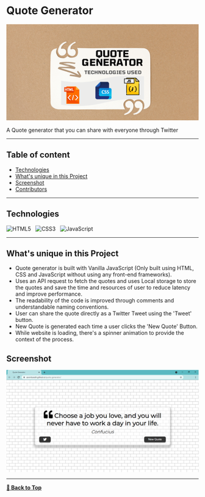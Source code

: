 # Quote Generator

<p>
<img src="assets/Quote Generator Cover Design.png" alt="Quote Generator Cover Design" />
</p>

A Quote generator that you can share with everyone through Twitter

---

## Table of content

- [Technologies](#Technologies)
- [What's unique in this Project](#whats-unique-in-this-project)
- [Screenshot](#screenshot)
- [Contributors](#Contributors)

---

## Technologies

![HTML5](https://img.shields.io/badge/HTML5-E34F26?style=for-the-badge&logo=html5&logoColor=white)
&nbsp;
![CSS3](https://img.shields.io/badge/CSS3-1572B6?style=for-the-badge&logo=css3&logoColor=white)
&nbsp;
![JavaScript](https://img.shields.io/badge/JavaScript-323330?style=for-the-badge&logo=javascript&logoColor=F7DF1E)
&nbsp;

---

## What's unique in this Project

- Quote generator is built with Vanilla JavaScript (Only built using HTML, CSS and JavaScript without using any front-end frameworks).
- Uses an API request to fetch the quotes and uses Local storage to store the quotes and save the time and resources of user to reduce latency and improve performance.
- The readability of the code is improved through comments and understandable naming conventions.
- User can share the quote directly as a Twitter Tweet using the 'Tweet' button.
- New Quote is generated each time a user clicks the 'New Quote' Button.
- While website is loading, there's a spinner animation to provide the context of the process.

## Screenshot

<img src="assets/Quote Generator Screenshot.png" alt="Screenshot" />

---

[**🔼 Back to Top**](#quote-generator)
